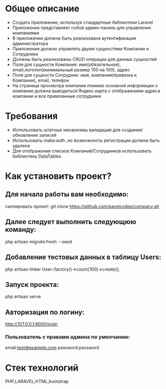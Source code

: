 # Общее описание
-  Создать приложение, используя стандартные библиотеки Laravel
- Приложение представляет собой админ-панель для управления компаниями
- В приложении должна быть реализована аутентификация администратора
- Приложение должно управлять двумя сущностями Компании и Сотрудники
- Должны быть реализованы CRUD операции для данных сущностей
- Поля для сущности Компания: имя(обязательное), email,логотип(минимальный размер
100 на 100), адрес
- Поля для сущности Сотрудник: имя, компания(привязка к Компании), email, телефон
- На странице просмотра компании помимо основной информации о компании должна
выводиться Яндекс.карта с отображением адреса компании и все привязанные
сотрудники
# Требования
- Использовать штатные механизмы валидация для создания/обновления записей
- Использовать make:auth ,но возможность регистрации должна быть удалена
- Для отображения списков Компаний/Сотрудников использовать библиотеку DataTables


Как установить проект?
================
## Для начала работы вам необходимо:
скопировать проект:
git clone https://github.com/pavelcydep/company.git

## Далее следует выполнить следующюю команду:
php artisan migrate:fresh --seed

## Добавление тестовых данных в таблицу Users:
php artisan tinker
User::factory()->count(100)->create();

## Запуск проекта:
php artisan serve

## Авторизация по логину:
 http://127.0.0.1:8000/login

### Пользователь с правами админа по умолчанию:
email:test@example.com
password:password



Стек технологий
===============
PHP,LARAVEL,HTML,bootstrap
